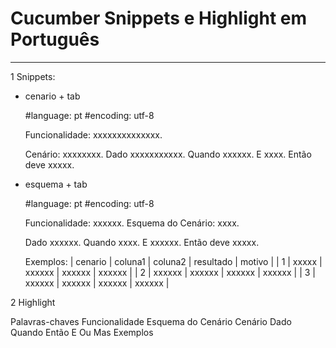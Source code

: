 # Cucumber Snippets e Highlight em Português 

---------------------------------------------

1 Snippets:

  * cenario + tab

    #language: pt
    #encoding: utf-8

    Funcionalidade: xxxxxxxxxxxxxx. 

    Cenário: xxxxxxxx.
    Dado xxxxxxxxxxx.
    Quando xxxxxx.
      E xxxx.
    Então deve xxxxx.

  * esquema + tab

    #language: pt
    #encoding: utf-8

    Funcionalidade: xxxxxx.
    Esquema do Cenário: xxxx.

    Dado xxxxxx.
    Quando xxxx.
      E xxxxxx.
    Então deve xxxxx.

    Exemplos:
    | cenario | coluna1 | coluna2 | resultado | motivo |
    | 1       | xxxxx   | xxxxxx  | xxxxxx    | xxxxxx |
    | 2       | xxxxxx  | xxxxxx  | xxxxxx    | xxxxxx |
    | 3       | xxxxxx  | xxxxxx  | xxxxxx    | xxxxxx |

2 Highlight

  Palavras-chaves
    Funcionalidade
    Esquema do Cenário
    Cenário
    Dado
    Quando
    Então
    E
    Ou
    Mas
    Exemplos




